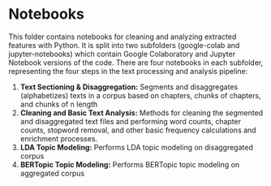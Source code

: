 # Notebooks
This folder contains notebooks for cleaning and analyzing extracted features with Python. It is split into two subfolders (google-colab and jupyter-notebooks) which contain Google Colaboratory and Jupyter Notebook versions of the code. There are four notebooks in each subfolder, representing the four steps in the text processing and analysis pipeline: 
1. **Text Sectioning & Disaggregation:** Segments and disaggregates (alphabetizes) texts in a corpus based on chapters, chunks of chapters, and chunks of n length
2. **Cleaning and Basic Text Analysis:** Methods for cleaning the segmented and disaggregated text files and performing word counts, chapter counts, stopword removal, and other basic frequency calculations and enrichment processes.
3. **LDA Topic Modeling:** Performs LDA topic modeling on disaggregated corpus
4. **BERTopic Topic Modeling:** Performs BERTopic topic modeling on aggregated corpus
